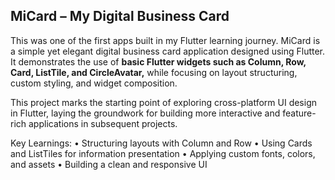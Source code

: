 ## MiCard – My Digital Business Card

This was one of the first apps built in my Flutter learning journey.
MiCard is a simple yet elegant digital business card application designed using Flutter.
It demonstrates the use of **basic Flutter widgets such as Column, Row, Card, ListTile, and CircleAvatar,** while focusing on layout structuring, custom styling, and widget composition.

This project marks the starting point of exploring cross-platform UI design in Flutter, laying the groundwork for building more interactive and feature-rich applications in subsequent projects.

Key Learnings:
	•	Structuring layouts with Column and Row
	•	Using Cards and ListTiles for information presentation
	•	Applying custom fonts, colors, and assets
	•	Building a clean and responsive UI
